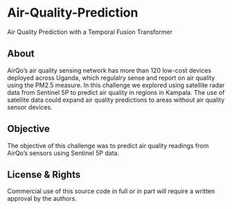 # Air-Quality-Prediction
Air Quality Prediction with a Temporal Fusion Transformer

## About

AirQo’s air quality sensing network has more than 120 low-cost devices deployed across Uganda, which regulalry sense and report on air quality using the PM2.5 measure. In this challenge we explored using satellite radar data from Sentinel 5P to predict air quality in regions in Kampala. The use of satellite data could expand air quality predictions to areas without air quality sensor devices.

## Objective
The objective of this challenge was to predict air quality readings from AirQo’s sensors using Sentinel 5P data.

## License & Rights
Commercial use of this source code in full or in part will require a written approval by the authors.
